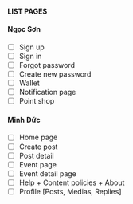#### LIST PAGES


#### Ngọc Sơn
- [ ] Sign up 
- [ ] Sign in
- [ ] Forgot password
- [ ] Create new password
- [ ] Wallet
- [ ] Notification page
- [ ] Point shop

#### Minh Đức
- [ ] Home page
- [ ] Create post
- [ ] Post detail
- [ ] Event page
- [ ] Event detail page
- [ ] Help + Content policies + About
- [ ] Profile [Posts, Medias, Replies]

